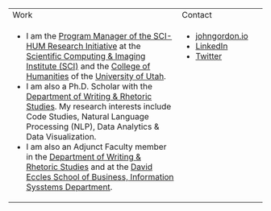 <table>
  <tr>
    <td valign="top" width="66%">
      Work
    </td>
    <td valign="top" width="33%">
      Contact
    </td>
  </tr>
  <tr>
    <td valign="top" width="33%">
      <ul>
        <li>I am the <a href="http://sci-hum.org" target="_blank">Program Manager of the SCI-HUM Research Initiative</a> at the <a href="https://www.sci.utah.edu/" target="_blank">Scientific Computing & Imaging Institute (SCI)</a> and the <a href="https://humanities.utah.edu/" target="_blank">College of Humanities</a> of the <a href="https://www.utah.edu/" target="_blank">University of Utah</a>.
        <li>I am also a Ph.D. Scholar with the <a href="https://writing.utah.edu" target="_blank">Department of Writing & Rhetoric Studies</a>. My research interests include Code Studies, Natural Language Processing (NLP), Data Analytics & Data Visualization.
        <li>I am also an Adjunct Faculty member in the <a href="https://writing.utah.edu" target="_blank">Department of Writing & Rhetoric Studies</a> and at the <a href="https://eccles.utah.edu/" target="_blank">David Eccles School of Business, Information Sysstems Department</a>.
      </ul>
    </td>
    <td valign="top" width="33%">
      <ul>
        <li><a href="https://johngordon.io" target="_blank">johngordon.io</a><br>
        <li><a href="https://www.linkedin.com/in/johncalvingordon">LinkedIn</a><br>
        <li><a href="https://twitter.com/ProfJGordon">Twitter</a><br>
      </ul>
    </td>
  </tr>
</table>
